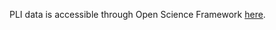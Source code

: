 PLI data is accessible through Open Science Framework [here](https://osf.io/9pf3v/?view_only=8b66c6dc07a9496fa02caaae34919231). 

